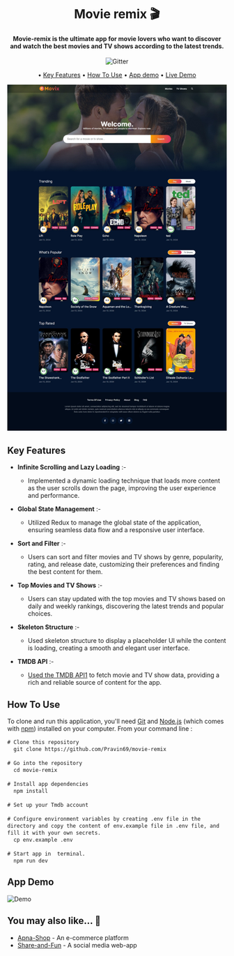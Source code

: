 <h1 align="center">
	Movie remix 🎬
</h1>
<h4 align="center">Movie-remix is the ultimate app for movie lovers who want to discover and watch the best movies and TV shows according to the latest trends.</h4>

<p align="center">
    <img src="https://img.shields.io/badge/%E2%9D%A4-Made%20with%20Love-blue"  alt="Gitter">
</p>

<p align="center">
  • <a href="#key-features">Key Features</a> 
  • <a href="#how-to-use">How To Use</a> 
  • <a href="#app-demo">App demo</a> 
  • <a href="https://movie-remix.vercel.app/">Live Demo</a> 
  </p>

<p align="center">
<img src="https://github.com/Pravin69/movie-remix/blob/main/demo/app_ss_remix.jpeg?raw=true" alt="Movie remix Capture" style="max-width: 100% !important">
</p>

## Key Features

- **Infinite Scrolling and Lazy Loading** :-

  - Implemented a dynamic loading technique that loads more content as the user scrolls down the page, improving the user experience and performance.

- **Global State Management** :-

  - Utilized Redux to manage the global state of the application, ensuring seamless data flow and a responsive user interface.

- **Sort and Filter** :-

  - Users can sort and filter movies and TV shows by genre, popularity, rating, and release date, customizing their preferences and finding the best content for them.

- **Top Movies and TV Shows** :-

  - Users can stay updated with the top movies and TV shows based on daily and weekly rankings, discovering the latest trends and popular choices.

- **Skeleton Structure** :-
  - Used skeleton structure to display a placeholder UI while the content is loading, creating a smooth and elegant user interface.
- **TMDB API** :-
  - [Used the TMDB API](https://developer.themoviedb.org/docs/getting-started)[1](https://developer.themoviedb.org/docs/getting-started) to fetch movie and TV show data, providing a rich and reliable source of content for the app.

## How To Use

To clone and run this application, you'll need [Git](https://git-scm.com) and [Node.js](https://nodejs.org/en/download/) (which comes with [npm](http://npmjs.com)) installed on your computer. From your command line :

```
# Clone this repository
  git clone https://github.com/Pravin69/movie-remix

# Go into the repository
  cd movie-remix

# Install app dependencies
  npm install

# Set up your Tmdb account

# Configure environment variables by creating .env file in the directory and copy the content of env.example file in .env file, and fill it with your own secrets.
  cp env.example .env

# Start app in  terminal.
  npm run dev
```

## App Demo

![Demo](https://github.com/Pravin69/movie-remix/blob/main/demo/app-gif.gif?raw=true)

## You may also like... 🙂

- [Apna-Shop](https://github.com/Pravin69/mern-ecommerce) - An e-commerce platform
- [Share-and-Fun](https://github.com/Pravin69/Share-and-Fun-Web-app) - A social media web-app
